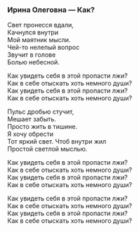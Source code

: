 ### Ирина Олеговна — Как?  

Свет пронесся вдали,  
Качнулся внутри  
Мой маятник мысли.  
Чей-то нелепый вопрос   
Звучит в голове  
Болью небесной.  

Как увидеть себя в этой пропасти лжи?  
Как в себе отыскать хоть немного души?  
Как увидеть себя в этой пропасти лжи?  
Как в себе отыскать хоть немного души?  

Пульс дробью стучит,  
Мешает забыть.  
Просто жить в тишине.  
Я хочу обрести  
Тот яркий свет. Чтоб внутри жил  
Простой светлой мыслью.  

Как увидеть себя в этой пропасти лжи?  
Как в себе отыскать хоть немного души?  
Как увидеть себя в этой пропасти лжи?  
Как в себе отыскать хоть немного души?  

Как увидеть себя в этой пропасти лжи?  
Как в себе отыскать хоть немного души?  
Как увидеть себя в этой пропасти лжи?  
Как в себе отыскать хоть немного души?  
